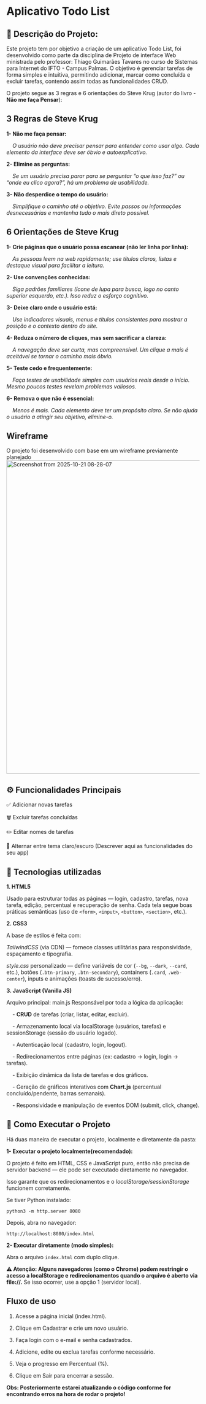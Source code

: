 # Aplicativo Todo List

📌 Descrição do Projeto:
---
Este projeto tem por objetivo a criação de um aplicativo Todo List, foi desenvolvido como parte da disciplina de Projeto de interface Web ministrada pelo professor: Thiago Guimarães Tavares no curso de Sistemas para Internet do IFTO - Campus Palmas.
O objetivo é gerenciar tarefas de forma simples e intuitiva, permitindo adicionar, marcar como concluída e excluir tarefas, contendo assim todas as funcionalidades CRUD.

O projeto segue as 3 regras e 6 orientações do Steve Krug (autor do livro - **Não me faça Pensar**):

3 Regras de Steve Krug
---

**1- Não me faça pensar:**

&nbsp;&nbsp;&nbsp;&nbsp;*O usuário não deve precisar pensar para entender como usar algo. Cada elemento da interface deve ser óbvio e autoexplicativo.*

**2- Elimine as perguntas:**

&nbsp;&nbsp;&nbsp;&nbsp;*Se um usuário precisa parar para se perguntar “o que isso faz?” ou “onde eu clico agora?”, há um problema de usabilidade.*

**3- Não desperdice o tempo do usuário:**

&nbsp;&nbsp;&nbsp;&nbsp;*Simplifique o caminho até o objetivo. Evite passos ou informações desnecessárias e mantenha tudo o mais direto possível.*


6 Orientações de Steve Krug
---

**1- Crie páginas que o usuário possa escanear (não ler linha por linha):**

&nbsp;&nbsp;&nbsp;&nbsp;*As pessoas leem na web rapidamente; use títulos claros, listas e destaque visual para facilitar a leitura.*

**2- Use convenções conhecidas:**

&nbsp;&nbsp;&nbsp;&nbsp;*Siga padrões familiares (ícone de lupa para busca, logo no canto superior esquerdo, etc.). Isso reduz o esforço cognitivo.*

**3- Deixe claro onde o usuário está:**

&nbsp;&nbsp;&nbsp;&nbsp;*Use indicadores visuais, menus e títulos consistentes para mostrar a posição e o contexto dentro do site.*

**4- Reduza o número de cliques, mas sem sacrificar a clareza:**

&nbsp;&nbsp;&nbsp;&nbsp;*A navegação deve ser curta, mas compreensível. Um clique a mais é aceitável se tornar o caminho mais óbvio.*

**5- Teste cedo e frequentemente:**

&nbsp;&nbsp;&nbsp;&nbsp;*Faça testes de usabilidade simples com usuários reais desde o início. Mesmo poucos testes revelam problemas valiosos.*

**6- Remova o que não é essencial:**

&nbsp;&nbsp;&nbsp;&nbsp;*Menos é mais. Cada elemento deve ter um propósito claro. Se não ajuda o usuário a atingir seu objetivo, elimine-o.*


Wireframe
---
O projeto foi desenvolvido com base em um wireframe previamente planejado
<img width="1823" height="817" alt="Screenshot from 2025-10-21 08-28-07" src="https://github.com/user-attachments/assets/1ed6e4d3-b4e4-4f44-8887-a1684992e281" />


⚙️ Funcionalidades Principais
---
✅ Adicionar novas tarefas

🗑️ Excluir tarefas concluídas

✏️ Editar nomes de tarefas

🌙 Alternar entre tema claro/escuro (Descrever aqui as funcionalidades do seu app)

🧩 Tecnologias utilizadas
---
**1. HTML5**

Usado para estruturar todas as páginas — login, cadastro, tarefas, nova tarefa, edição, percentual e recuperação de senha.
Cada tela segue boas práticas semânticas (uso de ```<form>```, ```<input>```, ```<button>```, ```<section>```, etc.).

**2. CSS3**

A base de estilos é feita com:

*TailwindCSS* (via CDN) — fornece classes utilitárias para responsividade, espaçamento e tipografia.

*style.css* personalizado — define variáveis de cor (```--bg```, ```--dark```, ```--card```, etc.), botões (```.btn-primary```, ```.btn-secondary```), containers (```.card```, ```.web-center```), inputs e animações (toasts de sucesso/erro).

**3. JavaScript (Vanilla JS)**

Arquivo principal: main.js
Responsável por toda a lógica da aplicação:

&nbsp;&nbsp;&nbsp;&nbsp;- **CRUD** de tarefas (criar, listar, editar, excluir).

&nbsp;&nbsp;&nbsp;&nbsp;- Armazenamento local via localStorage (usuários, tarefas) e sessionStorage (sessão do usuário logado).

&nbsp;&nbsp;&nbsp;&nbsp;- Autenticação local (cadastro, login, logout).

&nbsp;&nbsp;&nbsp;&nbsp;- Redirecionamentos entre páginas (ex: cadastro → login, login → tarefas).

&nbsp;&nbsp;&nbsp;&nbsp;- Exibição dinâmica da lista de tarefas e dos gráficos.

&nbsp;&nbsp;&nbsp;&nbsp;- Geração de gráficos interativos com **Chart.js** (percentual concluído/pendente, barras semanais).

&nbsp;&nbsp;&nbsp;&nbsp;- Responsividade e manipulação de eventos DOM (submit, click, change).


🚀 Como Executar o Projeto
---
Há duas maneira de executar o projeto, localmente e diretamente da pasta:

**1- Executar o projeto localmente(recomendado):**

O projeto é feito em HTML, CSS e JavaScript puro, então não precisa de servidor backend — ele pode ser executado diretamente no navegador.

Isso garante que os redirecionamentos e o *localStorage/sessionStorage* funcionem corretamente.

Se tiver Python instalado:

```python3 -m http.server 8080```

Depois, abra no navegador:

```http://localhost:8080/index.html```

**2- Executar diretamente (modo simples):**

Abra o arquivo ```index.html``` com duplo clique.

**⚠️ Atenção: Alguns navegadores (como o Chrome) podem restringir o acesso a localStorage e redirecionamentos quando o arquivo é aberto via file://.**
Se isso ocorrer, use a opção 1 (servidor local).

Fluxo de uso
---

1. Acesse a página inicial (index.html).

2. Clique em Cadastrar e crie um novo usuário.

3. Faça login com o e-mail e senha cadastrados.

4. Adicione, edite ou exclua tarefas conforme necessário.

5. Veja o progresso em Percentual (%).

6. Clique em Sair para encerrar a sessão.





**Obs: Posteriormente estarei atualizando o código conforme for encontrando erros na hora de rodar o projeto!**
